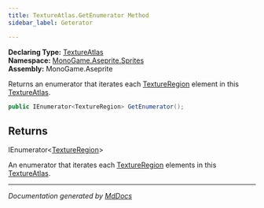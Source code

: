 ```yaml
---
title: TextureAtlas.GetEnumerator Method
sidebar_label: Geterator

---
```


**Declaring Type:** [TextureAtlas](../)  
**Namespace:** [MonoGame.Aseprite.Sprites](../../)  
**Assembly:** MonoGame.Aseprite

Returns an enumerator that iterates each [TextureRegion](../../../TextureRegion/) element in this [TextureAtlas](../).

```csharp
public IEnumerator<TextureRegion> GetEnumerator();
```

## Returns

IEnumerator\<[TextureRegion](../../../TextureRegion/)\>

An enumerator that iterates each [TextureRegion](../../../TextureRegion/) elements in this [TextureAtlas](../).

___

*Documentation generated by [MdDocs](https://github.com/ap0llo/mddocs)*

